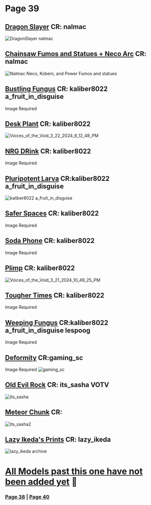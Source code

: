 # Page 39
## [Dragon Slayer](https://github.com/madrod228/voicesoftheprinter/raw/main/The%20Archive/Page%20039/DragonSlayer.rar) CR: nalmac
![DragonSlayer nalmac](https://github.com/madrod228/voicesoftheprinter/assets/9602000/278f4fcc-c2a1-41ea-a9af-e9c44b3ae28f)
## [Chainsaw Fumos and Statues + Neco Arc](https://github.com/madrod228/voicesoftheprinter/raw/main/The%20Archive/Page%20039/Fumos%20and%20Statues.rar) CR: nalmac
![Nalmac Neco, Kobeni, and Power Fumos and statues](https://github.com/madrod228/voicesoftheprinter/assets/9602000/d76bdf7d-8a78-459b-a3c7-6e3647423790)
## [Bustling Fungus](https://github.com/madrod228/voicesoftheprinter/raw/main/The%20Archive/Page%20039/BustlingFungus.rar) CR: kaliber8022 a_fruit_in_disguise
Image Required
## [Desk Plant](https://github.com/madrod228/voicesoftheprinter/raw/main/The%20Archive/Page%20039/DeskPlant.zip) CR: kaliber8022 
![Voices_of_the_Void_3_22_2024_6_12_48_PM](https://github.com/madrod228/voicesoftheprinter/assets/9602000/4389b35e-be47-471b-bb9c-0688b8bf0e08)
## [NRG DRink](https://github.com/madrod228/voicesoftheprinter/raw/main/The%20Archive/Page%20039/NRG_Drink.zip) CR: kaliber8022 
Image Required
## [Pluripotent Larva](https://github.com/madrod228/voicesoftheprinter/raw/main/The%20Archive/Page%20039/PluripotentLarva.zip) CR:kaliber8022 a_fruit_in_disguise
![kaliber8022 a_fruit_in_disguise](https://github.com/madrod228/voicesoftheprinter/assets/9602000/f47d8c1f-f94e-47c7-bb87-e5a31890cf45)
## [Safer Spaces](https://github.com/madrod228/voicesoftheprinter/raw/main/The%20Archive/Page%20039/SaferSpaces.zip) CR: kaliber8022 
Image Required
## [Soda Phone](https://github.com/madrod228/voicesoftheprinter/raw/main/The%20Archive/Page%20039/SodaPhone.zip) CR: kaliber8022 
Image Required
## [Plimp](https://github.com/madrod228/voicesoftheprinter/raw/main/The%20Archive/Page%20039/The_Plimp_Collection.zip) CR: kaliber8022 
![Voices_of_the_Void_3_21_2024_10_49_25_PM](https://github.com/madrod228/voicesoftheprinter/assets/9602000/a1bcfab3-b3d9-42ae-b8e1-fe8e2eb19dbc)
## [Tougher Times](https://github.com/madrod228/voicesoftheprinter/raw/main/The%20Archive/Page%20039/Tougher_Times.zip) CR: kaliber8022 
Image Required
## [Weeping Fungus](https://github.com/madrod228/voicesoftheprinter/raw/main/The%20Archive/Page%20039/WeepingFungus.rar) CR:kaliber8022 a_fruit_in_disguise lespoog
Image Required
## [Deformity](https://github.com/madrod228/voicesoftheprinter/raw/main/The%20Archive/Page%20039/deformity.rar) CR:gaming_sc
Image Required
![gaming_sc](https://github.com/madrod228/voicesoftheprinter/assets/9602000/34885f4e-c110-452b-9f69-f391a1e16f01)
## [Old Evil Rock](https://github.com/madrod228/voicesoftheprinter/raw/main/The%20Archive/Page%20039/evil-rock.rar) CR: its_sasha VOTV
![its_sasha](https://github.com/madrod228/voicesoftheprinter/assets/9602000/8daf6cf2-339e-47ab-b14d-3816929ada66)
## [Meteor Chunk](https://github.com/madrod228/voicesoftheprinter/raw/main/The%20Archive/Page%20039/meteor-chunk.rar) CR:
![its_sasha2](https://github.com/madrod228/voicesoftheprinter/assets/9602000/f05ddfa9-708a-4210-8b12-98123951b339)
## [Lazy Ikeda's Prints]() CR: lazy_ikeda
![lazy_ikeda archive](https://github.com/madrod228/voicesoftheprinter/assets/9602000/3f2b4962-d30a-4c1c-91f9-67b07fad3b77)

# [All Models past this one have not been added yet](https://discord.com/channels/512287844258021376/1132040858343059638/1220217033212297226) :triangular_flag_on_post:

### [Page 38](https://github.com/madrod228/voicesoftheprinter/blob/main/Page%20038.md)  | [Page 40](https://github.com/madrod228/voicesoftheprinter/blob/main/Page%20040.md)
